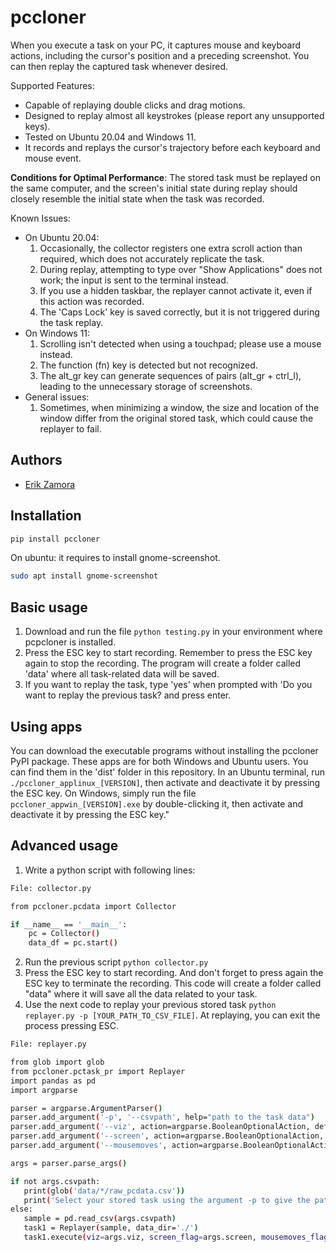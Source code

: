 # pccloner
When you execute a task on your PC, it captures mouse and keyboard actions, including the cursor's position and a preceding screenshot. You can then replay the captured task whenever desired.
 
Supported Features:
* Capable of replaying double clicks and drag motions.
* Designed to replay almost all keystrokes (please report any unsupported keys).
* Tested on Ubuntu 20.04 and Windows 11.
* It records and replays the cursor's trajectory before each keyboard and mouse event.

**Conditions for Optimal Performance**: The stored task must be replayed on the same computer, and the screen's initial state during replay should closely resemble the initial state when the task was recorded.

Known Issues:
* On Ubuntu 20.04: 
    1) Occasionally, the collector registers one extra scroll action than required, which does not accurately replicate the task.
    2) During replay, attempting to type over "Show Applications" does not work; the input is sent to the terminal instead.
    3) If you use a hidden taskbar, the replayer cannot activate it, even if this action was recorded. 
    4) The 'Caps Lock' key is saved correctly, but it is not triggered during the task replay.
* On Windows 11:
    1) Scrolling isn't detected when using a touchpad; please use a mouse instead.
    2) The function (fn) key is detected but not recognized.
    3) The alt_gr key can generate sequences of pairs (alt_gr + ctrl_l), leading to the unnecessary storage of screenshots.
* General issues:
    1) Sometimes, when minimizing a window, the size and location of the window differ from the original stored task, which could cause the replayer to fail.
   

## Authors
- [Erik Zamora](https://www.ezamorag.com)
## Installation
```bash
pip install pccloner
```
On ubuntu: it requires to install gnome-screenshot.
```bash
sudo apt install gnome-screenshot
```

## Basic usage
1. Download and run the file ```python testing.py``` in your environment where pcpcloner is installed. 
2. Press the ESC key to start recording. Remember to press the ESC key again to stop the recording. The program will create a folder called 'data' where all task-related data will be saved. 
3. If you want to replay the task, type 'yes' when prompted with 'Do you want to replay the previous task? and press enter. 

## Using apps
You can download the executable programs without installing the pccloner PyPI package. These apps are for both Windows and Ubuntu users. You can find them in the 'dist' folder in this repository. In an Ubuntu terminal, run ```./pccloner_applinux_[VERSION]```, then activate and deactivate it by pressing the ESC key. On Windows, simply run the file ```pccloner_appwin_[VERSION].exe``` by double-clicking it, then activate and deactivate it by pressing the ESC key."

## Advanced usage
1. Write a python script with following lines:
```bash
File: collector.py

from pccloner.pcdata import Collector

if __name__ == '__main__':
    pc = Collector()
    data_df = pc.start()
```
2. Run the previous script ```python collector.py```
3. Press the ESC key to start recording. And don't forget to press again the ESC key to terminate the recording. This code will create a folder called "data" where it will save all the data related to your task.
4. Use the next code to replay your previous stored task ```python replayer.py -p [YOUR_PATH_TO_CSV_FILE]```. At replaying, you can exit the process pressing ESC. 
```bash
File: replayer.py

from glob import glob 
from pccloner.pctask_pr import Replayer
import pandas as pd
import argparse

parser = argparse.ArgumentParser()
parser.add_argument('-p', '--csvpath', help="path to the task data")
parser.add_argument('--viz', action=argparse.BooleanOptionalAction, default=False, help="To visualize actions")
parser.add_argument('--screen', action=argparse.BooleanOptionalAction, help="True means that it uses the current screenshots to visualize actions")
parser.add_argument('--mousemoves', action=argparse.BooleanOptionalAction, help="True means that cursor movements before each event is performed (except to drags events)")

args = parser.parse_args()

if not args.csvpath:
   print(glob('data/*/raw_pcdata.csv'))
   print('Select your stored task using the argument -p to give the path')
else: 
   sample = pd.read_csv(args.csvpath)
   task1 = Replayer(sample, data_dir='./')
   task1.execute(viz=args.viz, screen_flag=args.screen, mousemoves_flag=args.mousemoves)
```
